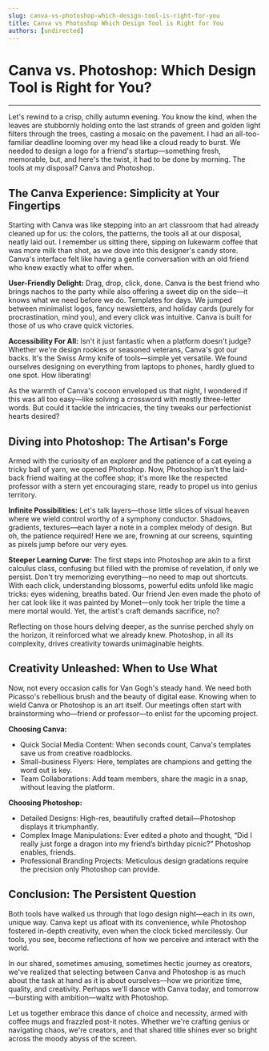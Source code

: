 ```yaml
---
slug: canva-vs-photoshop-which-design-tool-is-right-for-you
title: Canva vs Photoshop Which Design Tool is Right for You
authors: [undirected]
---
```


# Canva vs. Photoshop: Which Design Tool is Right for You?

---

Let's rewind to a crisp, chilly autumn evening. You know the kind, when the leaves are stubbornly holding onto the last strands of green and golden light filters through the trees, casting a mosaic on the pavement. I had an all-too-familiar deadline looming over my head like a cloud ready to burst. We needed to design a logo for a friend's startup—something fresh, memorable, but, and here's the twist, it had to be done by morning. The tools at my disposal? Canva and Photoshop.

## The Canva Experience: Simplicity at Your Fingertips

Starting with Canva was like stepping into an art classroom that had already cleaned up for us: the colors, the patterns, the tools all at our disposal, neatly laid out. I remember us sitting there, sipping on lukewarm coffee that was more milk than shot, as we dove into this designer's candy store. Canva's interface felt like having a gentle conversation with an old friend who knew exactly what to offer when.

**User-Friendly Delight:** Drag, drop, click, done. Canva is the best friend who brings nachos to the party while also offering a sweet dip on the side—it knows what we need before we do. Templates for days. We jumped between minimalist logos, fancy newsletters, and holiday cards (purely for procrastination, mind you), and every click was intuitive. Canva is built for those of us who crave quick victories.

**Accessibility For All:** Isn't it just fantastic when a platform doesn't judge? Whether we're design rookies or seasoned veterans, Canva's got our backs. It's the Swiss Army knife of tools—simple yet versatile. We found ourselves designing on everything from laptops to phones, hardly glued to one spot. How liberating!

As the warmth of Canva's cocoon enveloped us that night, I wondered if this was all too easy—like solving a crossword with mostly three-letter words. But could it tackle the intricacies, the tiny tweaks our perfectionist hearts desired?

## Diving into Photoshop: The Artisan's Forge

Armed with the curiosity of an explorer and the patience of a cat eyeing a tricky ball of yarn, we opened Photoshop. Now, Photoshop isn't the laid-back friend waiting at the coffee shop; it's more like the respected professor with a stern yet encouraging stare, ready to propel us into genius territory.

**Infinite Possibilities:** Let's talk layers—those little slices of visual heaven where we wield control worthy of a symphony conductor. Shadows, gradients, textures—each layer a note in a complex melody of design. But oh, the patience required! Here we are, frowning at our screens, squinting as pixels jump before our very eyes.

**Steeper Learning Curve:** The first steps into Photoshop are akin to a first calculus class, confusing but filled with the promise of revelation, if only we persist. Don't try memorizing everything—no need to map out shortcuts. With each click, understanding blossoms, powerful edits unfold like magic tricks: eyes widening, breaths bated. Our friend Jen even made the photo of her cat look like it was painted by Monet—only took her triple the time a mere mortal would. Yet, the artist's craft demands sacrifice, no?

Reflecting on those hours delving deeper, as the sunrise perched shyly on the horizon, it reinforced what we already knew. Photoshop, in all its complexity, drives creativity towards unimaginable heights.

## Creativity Unleashed: When to Use What

Now, not every occasion calls for Van Gogh's steady hand. We need both Picasso's rebellious brush and the beauty of digital ease. Knowing when to wield Canva or Photoshop is an art itself. Our meetings often start with brainstorming who—friend or professor—to enlist for the upcoming project.

**Choosing Canva:**

- Quick Social Media Content: When seconds count, Canva's templates save us from creative roadblocks.
- Small-business Flyers: Here, templates are champions and getting the word out is key.
- Team Collaborations: Add team members, share the magic in a snap, without leaving the platform.

**Choosing Photoshop:**

- Detailed Designs: High-res, beautifully crafted detail—Photoshop displays it triumphantly.
- Complex Image Manipulations: Ever edited a photo and thought, “Did I really just forge a dragon into my friend’s birthday picnic?” Photoshop enables, friends.
- Professional Branding Projects: Meticulous design gradations require the precision only Photoshop can provide.

## Conclusion: The Persistent Question

Both tools have walked us through that logo design night—each in its own, unique way. Canva kept us afloat with its convenience, while Photoshop fostered in-depth creativity, even when the clock ticked mercilessly. Our tools, you see, become reflections of how we perceive and interact with the world.

In our shared, sometimes amusing, sometimes hectic journey as creators, we've realized that selecting between Canva and Photoshop is as much about the task at hand as it is about ourselves—how we prioritize time, quality, and creativity. Perhaps we'll dance with Canva today, and tomorrow—bursting with ambition—waltz with Photoshop.

Let us together embrace this dance of choice and necessity, armed with coffee mugs and frazzled post-it notes. Whether we're crafting genius or navigating chaos, we're creators, and that shared title shines ever so bright across the moody abyss of the screen.